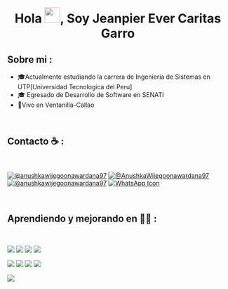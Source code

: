 <div align="center" width="50">

</div>
<h1 align="center">Hola <img src="https://media.giphy.com/media/hvRJCLFzcasrR4ia7z/giphy.gif" width="35">, Soy Jeanpier Ever Caritas Garro</h1>



## Sobre mi  :

- 🎓Actualmente estudiando la carrera de Ingenieria  de Sistemas  en UTP[Universidad Tecnologica del Peru]
- 🎓 Egresado  de Desarrollo de Software en SENATI
- 🏡Vivo en Ventanilla-Callao
<br>

## Contacto  ☕ :

<br>

[![@anushkawijegoonawardana97](https://img.icons8.com/fluency/48/000000/instagram-new.png "@anushkawijegoonawardana97")](https://www.instagram.com/jeanpiercg2004/profilecard/?igsh=ZDc1MzE0NjE1djV4) [![@AnushkaWijegoonawardana97](https://img.icons8.com/fluency/48/000000/facebook.png "@AnushkaWijegoonawardana97")](https://www.facebook.com/share/1AyH9r2LjY/) [![@anushkawijegoonawardana97](https://img.icons8.com/fluency/48/000000/linkedin.png "@anushkawijegoonawardana97")](https://www.linkedin.com/in/jeanpier-ever-caritas-garro/)  [![WhatsApp Icon](https://img.icons8.com/color/48/000000/whatsapp.png "@0711971313")](https://wa.me/51933631239)

<br>

## Aprendiendo y mejorando en  🧑‍💻 :

<br>

<img src="https://img.icons8.com/color/48/000000/html-5--v1.png"/> <img src="https://img.icons8.com/color/48/000000/css3.png"/>  <img src="https://img.icons8.com/color/48/000000/javascript--v1.png"/> <img src="https://img.icons8.com/office/48/000000/react.png"/> 

<img src="https://img.icons8.com/color/48/000000/java-coffee-cup-logo--v1.png"/> <img src="https://img.icons8.com/officel/48/000000/php-logo.png"/> <img src="https://img.icons8.com/fluency/48/000000/laravel.png"/> <img src="https://img.icons8.com/fluency/48/000000/wordpress.png"/>

<img src="https://img.icons8.com/color/48/000000/mysql-logo.png"/>
